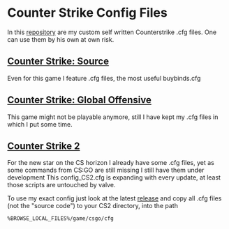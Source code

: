 # Counter Strike Config Files

In this [repository](https://github.com/julis99/CS_Config) are my custom self written Counterstrike .cfg files. One can use them by his own at own risk.

## [Counter Strike: Source](https://github.com/julis99/CS_Config/blob/main/CS%3AS/__CS_S__.md)

Even for this game I feature .cfg files, the most useful buybinds.cfg

## [Counter Strike: Global Offensive](https://github.com/julis99/CS_Config/blob/main/CS:GO/__CS_GO__.md)

This game might not be playable anymore, still I have kept my .cfg files in which I put some time.

## [Counter Strike 2](https://github.com/julis99/CS_Config/blob/main/CS2/__CS_2__.md)

For the new star on the CS horizon I already have some .cfg files, yet as some commands from CS:GO are still missing I still have them under development
This config_CS2.cfg is expanding with every update, at least those scripts are untouched by valve.  
  
To use my exact config just look at the latest [release](https://github.com/julis99/CS_Config/releases) and copy all .cfg files (not the "source code") to your CS2 directory, into the path
```path
%BROWSE_LOCAL_FILES%/game/csgo/cfg 
```


